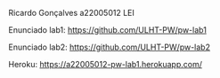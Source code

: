 Ricardo Gonçalves a22005012 LEI

Enunciado lab1: https://github.com/ULHT-PW/pw-lab1

Enunciado lab2: https://github.com/ULHT-PW/pw-lab2

Heroku:
https://a22005012-pw-lab1.herokuapp.com/